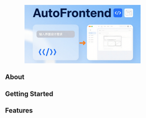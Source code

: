 <p align="center">
  <picture>
    <img alt="AutoFrontend" src="./imgs/img_1.png" width=75%>
  </picture>
</p>

## About


## Getting Started


## Features
